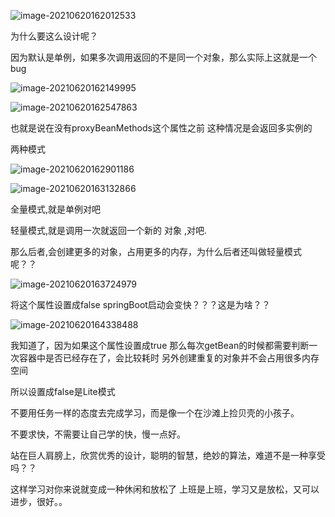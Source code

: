 ![image-20210620162012533](/home/ninghuang/.config/Typora/typora-user-images/image-20210620162012533.png)

为什么要这么设计呢？

因为默认是单例，如果多次调用返回的不是同一个对象，那么实际上这就是一个bug



![image-20210620162149995](/home/ninghuang/.config/Typora/typora-user-images/image-20210620162149995.png)

![image-20210620162547863](/home/ninghuang/.config/Typora/typora-user-images/image-20210620162547863.png)

也就是说在没有proxyBeanMethods这个属性之前 这种情况是会返回多实例的

两种模式 

![image-20210620162901186](/home/ninghuang/.config/Typora/typora-user-images/image-20210620162901186.png)

![image-20210620163132866](/home/ninghuang/.config/Typora/typora-user-images/image-20210620163132866.png)

全量模式,就是单例对吧

轻量模式,就是调用一次就返回一个新的 对象 ,对吧.

那么后者,会创建更多的对象，占用更多的内存，为什么后者还叫做轻量模式呢？？

![image-20210620163724979](/home/ninghuang/.config/Typora/typora-user-images/image-20210620163724979.png)

将这个属性设置成false  springBoot启动会变快？？？这是为啥？？

![image-20210620164338488](/home/ninghuang/.config/Typora/typora-user-images/image-20210620164338488.png)

我知道了，因为如果这个属性设置成true 那么每次getBean的时候都需要判断一次容器中是否已经存在了，会比较耗时 另外创建重复的对象并不会占用很多内存空间



所以设置成false是Lite模式







不要用任务一样的态度去完成学习，而是像一个在沙滩上捡贝壳的小孩子。

不要求快，不需要让自己学的快，慢一点好。

站在巨人肩膀上，欣赏优秀的设计，聪明的智慧，绝妙的算法，难道不是一种享受吗？？

这样学习对你来说就变成一种休闲和放松了 上班是上班，学习又是放松，又可以进步，很好。。









